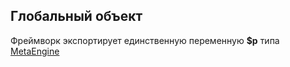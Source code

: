 ## Глобальный объект
Фреймворк экспортирует единственную переменную __$p__ типа [MetaEngine](http://www.oknosoft.ru/upzp/apidocs/classes/MetaEngine.html)